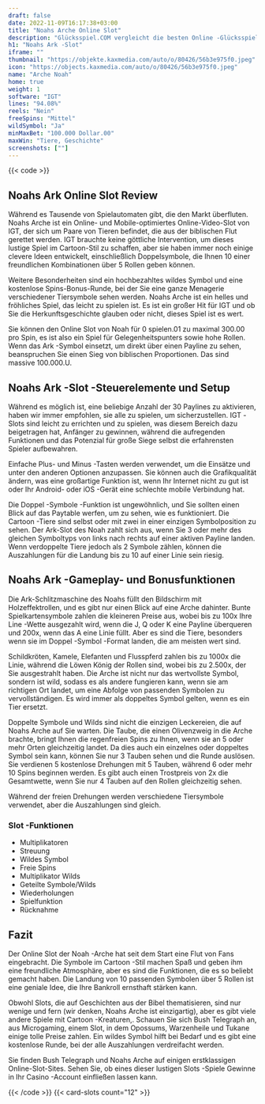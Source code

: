 ```yaml
---
draft: false
date: 2022-11-09T16:17:38+03:00
title: "Noahs Arche Online Slot"
description: "Glücksspiel.COM vergleicht die besten Online -Glücksspiel -Sites und -spiele der Kanada.  Unabhängige Produktbewertungen und exklusive Anmeldeangebote. Jetzt spielen!"
h1: "Noahs Ark -Slot"
iframe: ""
thumbnail: "https://objekte.kaxmedia.com/auto/o/80426/56b3e975f0.jpeg"
icon: "https://objects.kaxmedia.com/auto/o/80426/56b3e975f0.jpeg"
name: "Arche Noah"
home: true
weight: 1
software: "IGT"
lines: "94.08%"
reels: "Nein"
freeSpins: "Mittel"
wildSymbol: "Ja"
minMaxBet: "100.000 Dollar.00"
maxWin: "Tiere, Geschichte"
screenshots: [""]
---
```


{{< code >}}<h2>Noahs Ark Online Slot Review</h2><p>Während es Tausende von Spielautomaten gibt, die den Markt überfluten. Noahs Arche ist ein Online- und Mobile-optimiertes Online-Video-Slot von IGT, der sich um Paare von Tieren befindet, die aus der biblischen Flut gerettet werden. IGT brauchte keine göttliche Intervention, um dieses lustige Spiel im Cartoon-Stil zu schaffen, aber sie haben immer noch einige clevere Ideen entwickelt, einschließlich Doppelsymbole, die Ihnen 10 einer freundlichen Kombinationen über 5 Rollen geben können.</p><p>Weitere Besonderheiten sind ein hochbezahltes wildes Symbol und eine kostenlose Spins-Bonus-Runde, bei der Sie eine ganze Menagerie verschiedener Tiersymbole sehen werden. Noahs Arche ist ein helles und fröhliches Spiel, das leicht zu spielen ist. Es ist ein großer Hit für IGT und ob Sie die Herkunftsgeschichte glauben oder nicht, dieses Spiel ist es wert.</p><p>Sie können den Online Slot von Noah für 0 spielen.01 zu maximal 300.00 pro Spin, es ist also ein Spiel für Gelegenheitspunters sowie hohe Rollen. Wenn das Ark -Symbol einsetzt, um direkt über einen Payline zu sehen, beanspruchen Sie einen Sieg von biblischen Proportionen. Das sind massive 100.000.U.</p><h2>Noahs Ark -Slot -Steuerelemente und Setup</h2><p>Während es möglich ist, eine beliebige Anzahl der 30 Paylines zu aktivieren, haben wir immer empfohlen, sie alle zu spielen, um sicherzustellen. IGT -Slots sind leicht zu errichten und zu spielen, was diesem Bereich dazu beigetragen hat, Anfänger zu gewinnen, während die aufregenden Funktionen und das Potenzial für große Siege selbst die erfahrensten Spieler aufbewahren.</p><p>Einfache Plus- und Minus -Tasten werden verwendet, um die Einsätze und unter den anderen Optionen anzupassen. Sie können auch die Grafikqualität ändern, was eine großartige Funktion ist, wenn Ihr Internet nicht zu gut ist oder Ihr Android- oder iOS -Gerät eine schlechte mobile Verbindung hat.</p><p>Die Doppel -Symbole -Funktion ist ungewöhnlich, und Sie sollten einen Blick auf das Paytable werfen, um zu sehen, wie es funktioniert. Die Cartoon -Tiere sind selbst oder mit zwei in einer einzigen Symbolposition zu sehen. Der Ark-Slot des Noah zahlt sich aus, wenn Sie 3 oder mehr des gleichen Symboltyps von links nach rechts auf einer aktiven Payline landen. Wenn verdoppelte Tiere jedoch als 2 Symbole zählen, können die Auszahlungen für die Landung bis zu 10 auf einer Linie sein riesig.</p><h2>Noahs Ark -Gameplay- und Bonusfunktionen</h2><p>Die Ark-Schlitzmaschine des Noahs füllt den Bildschirm mit Holzeffektrollen, und es gibt nur einen Blick auf eine Arche dahinter. Bunte Spielkartensymbole zahlen die kleineren Preise aus, wobei bis zu 100x Ihre Line -Wette ausgezahlt wird, wenn die J, Q oder K eine Payline überqueren und 200x, wenn das A eine Linie füllt. Aber es sind die Tiere, besonders wenn sie im Doppel -Symbol -Format landen, die am meisten wert sind.</p><p>Schildkröten, Kamele, Elefanten und Flusspferd zahlen bis zu 1000x die Linie, während die Löwen König der Rollen sind, wobei bis zu 2.500x, der Sie ausgestrahlt haben. Die Arche ist nicht nur das wertvollste Symbol, sondern ist wild, sodass es als andere fungieren kann, wenn sie am richtigen Ort landet, um eine Abfolge von passenden Symbolen zu vervollständigen. Es wird immer als doppeltes Symbol gelten, wenn es ein Tier ersetzt.</p><p>Doppelte Symbole und Wilds sind nicht die einzigen Leckereien, die auf Noahs Arche auf Sie warten. Die Taube, die einen Olivenzweig in die Arche brachte, bringt Ihnen die regenfreien Spins zu Ihnen, wenn sie an 5 oder mehr Orten gleichzeitig landet. Da dies auch ein einzelnes oder doppeltes Symbol sein kann, können Sie nur 3 Tauben sehen und die Runde auslösen. Sie verdienen 5 kostenlose Drehungen mit 5 Tauben, während 6 oder mehr 10 Spins beginnen werden. Es gibt auch einen Trostpreis von 2x die Gesamtwette, wenn Sie nur 4 Tauben auf den Rollen gleichzeitig sehen.</p><p>Während der freien Drehungen werden verschiedene Tiersymbole verwendet, aber die Auszahlungen sind gleich.</p><h3>
Slot -Funktionen</h3><ul>
<li></span>
Multiplikatoren</li>
<li></span>
Streuung</li>
<li></span>
Wildes Symbol</li>
<li></span>
Freie Spins</li>
<li></span>
Multiplikator Wilds</li>
<li></span>
Geteilte Symbole/Wilds</li>
<li></span>
Wiederholungen</li>
<li></span>
Spielfunktion</li>
<li></span>
Rücknahme</li></ul><h2>Fazit</h2><p>Der Online Slot der Noah -Arche hat seit dem Start eine Flut von Fans eingebracht. Die Symbole im Cartoon -Stil machen Spaß und geben ihm eine freundliche Atmosphäre, aber es sind die Funktionen, die es so beliebt gemacht haben. Die Landung von 10 passenden Symbolen über 5 Rollen ist eine geniale Idee, die Ihre Bankroll ernsthaft stärken kann.</p><p>Obwohl Slots, die auf Geschichten aus der Bibel thematisieren, sind nur wenige und fern (wir denken, Noahs Arche ist einzigartig), aber es gibt viele andere Spiele mit Cartoon -Kreaturen,. Schauen Sie sich Bush Telegraph an, aus Microgaming, einem Slot, in dem Opossums, Warzenheile und Tukane einige tolle Preise zahlen. Ein wildes Symbol hilft bei Bedarf und es gibt eine kostenlose Runde, bei der alle Auszahlungen verdreifacht werden.</p><p>Sie finden Bush Telegraph und Noahs Arche auf einigen erstklassigen Online-Slot-Sites. Sehen Sie, ob eines dieser lustigen Slots -Spiele Gewinne in Ihr Casino -Account einfließen lassen kann.</p>{{< /code >}}
 {{< card-slots count="12" >}}